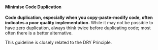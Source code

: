 <link rel="stylesheet" href="{{baseUrl}}/css/textbook.css">

<div class="website-content">

<div id="title">

#### Minimise Code Duplication

</div>

<div id="body">

**Code duplication, especially when you copy-paste-modify code, often indicates a poor quality implementation.** While it may not be possible to have zero duplication, always think twice before duplicating code; most often there is a better alternative.

This guideline is closely related to the <trigger for="modal:duplication-dry" trigger="click">DRY Principle<trigger>. 

<modal title="**:mag: DRY Principle**" id="modal:duplication-dry">
  <include src="../../../principles/dryPrinciple/full.md" boilerplate />
</modal>

</div>

</div>
